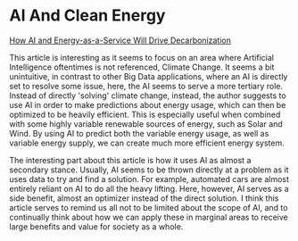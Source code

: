 # AI And Clean Energy
[How AI and Energy-as-a-Service Will Drive Decarbonization](https://www.toolbox.com/tech/artificial-intelligence/guest-article/how-ai-and-energy-as-a-service-will-drive-decarbonization/)

This article is interesting as it seems to focus on an area where Artificial Intelligence oftentimes is not referenced, Climate Change. It seems a bit unintuitive, in contrast to other Big Data applications, where an AI is directly set to resolve some issue, here, the AI seems to serve a more tertiary role. Instead of directly 'solving' climate change, instead, the author suggests to use AI in order to make predictions about energy usage, which can then be optimized to be heavily efficient. This is especially useful when combined with some highly variable renewable sources of energy, such as Solar and Wind. By using AI to predict both the variable energy usage, as well as variable energy supply, we can create much more efficient energy system. 

The interesting part about this article is how it uses AI as almost a secondary stance. Usually, AI seems to be thrown directly at a problem as it uses data to try and find a solution. For example, automated cars are almost entirely reliant on AI to do all the heavy lifting. Here, however, AI serves as a side benefit, almost an optimizer instead of the direct solution. I think this article serves to remind us all not to be limited about the scope of AI, and to continually think about how we can apply these in marginal areas to receive large benefits and value for society as a whole. 



